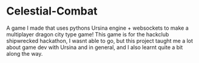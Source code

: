 # Celestial-Combat
A game I made that uses pythons Ursina engine + websockets to make a multiplayer dragon city type game!
This game is for the hackclub shipwrecked hackathon, I wasnt able to go, but this project taught me a lot about game dev with Ursina and in general, and I also learnt quite a bit along the way.
